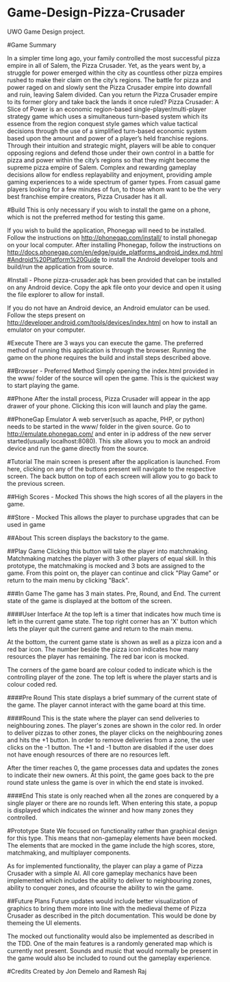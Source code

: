 # Game-Design-Pizza-Crusader

UWO Game Design project.

#Game Summary

In a simpler time long ago, your family controlled the most successful pizza empire in all of Salem, the Pizza Crusader. Yet, as the years went by, a struggle for power emerged within the city as countless other pizza empires rushed to make their claim on the city’s regions. The battle for pizza and power raged on and slowly sent the Pizza Crusader empire into downfall and ruin, leaving Salem divided. Can you return the Pizza Crusader empire to its former glory and take back the lands it once ruled?
Pizza Crusader: A Slice of Power is an economic region-based single-player/multi-player strategy game which uses a simultaneous turn-based system which its essence from the region conquest style games which value tactical decisions through the use of a simplified turn-based economic system based upon the amount and power of a player’s held franchise regions.
Through their intuition and strategic might, players will be able to conquer opposing regions and defend those under their own control in a battle for pizza and power within the city’s regions so that they might become the supreme pizza empire of Salem. Complex and rewarding gameplay decisions allow for endless replayability and enjoyment, providing ample gaming experiences to a wide spectrum of gamer types. From casual game players looking for a few minutes of fun, to those whom want to be the very best franchise empire creators, Pizza Crusader has it all. 


#Build
This is only necessary if you wish to install the game on a phone, which is not the preferred method for testing this game.

If you wish to build the application, Phonegap will need to be installed. Follow the instructions on http://phonegap.com/install/ to install phonegap on your local computer. After installing Phonegap, follow the instructions on http://docs.phonegap.com/en/edge/guide_platforms_android_index.md.html#Android%20Platform%20Guide to install the Android developer tools and build/run the application from source.

#Install - Phone
pizza-crusader.apk has been provided that can be installed on any Android device. Copy the apk file onto your device and open it using the file explorer to allow for install.

If you do not have an Android device, an Android emulator can be used. Follow the steps present on http://developer.android.com/tools/devices/index.html on how to install an emulator on your computer.


#Execute
There are 3 ways you can execute the game. The preferred method of running this application is through the browser. Running the game on the phone requires the build and install steps described above.

##Browser - Preferred Method
Simply opening the index.html provided in the www/ folder of the source will open the game. This is the quickest way to start playing the game.

##Phone
After the install process, Pizza Crusader will appear in the app drawer of your phone. Clicking this icon will launch and play the game.

##PhoneGap Emulator
A web server(such as apache, PHP, or python) needs to be started in the www/ folder in the given source. Go to http://emulate.phonegap.com/ and enter in ip address of the new server started(usually localhost:8080). This site allows you to mock an android device and run the game directly from the source.

#Tutorial
The main screen is present after the application is launched. From here, clicking on any of the buttons present will navigate to the respective screen. The back button on top of each screen will allow you to go back to the previous screen.

##High Scores - Mocked
This shows the high scores of all the players in the game. 

##Store - Mocked
This allows the player to purchase upgrades that can be used in game

##About
This screen displays the backstory to the game.

##Play Game
Clicking this button will take the player into matchmaking. Matchmaking matches the player with 3 other players of equal skill. In this prototype, the matchmaking is mocked and 3 bots are assigned to the game. 
From this point on, the player can continue and click "Play Game" or return to the main menu by clicking "Back".

###In Game
The game has 3 main states. Pre, Round, and End. The current state of the game is displayed at the bottom of the screen.

####User Interface
At the top left is a timer that indicates how much time is left in the current game state. The top right corner has an 'X' button which lets the player quit the current game and return to the main menu.

At the bottom, the current game state is shown as well as a pizza icon and a red bar icon. The number beside the pizza icon indicates how many resources the player has remaining. The red bar icon is mocked.

The corners of the game board are colour coded to indicate which is the controlling player of the zone. The top left is where the player starts and is colour coded red.

####Pre Round
This state displays a brief summary of the current state of the game. The player cannot interact with the game board at this time.

####Round
This is the state where the player can send deliveries to neighbouring zones. The player's zones are shown in the color red. In order to deliver pizzas to other zones, the player clicks on the neighbouring zones and hits the +1 button.
In order to remove deliveries from a zone, the user clicks on the -1 button. 
The +1 and -1 button are disabled if the user does not have enough resources of there are no resources left. 

After the timer reaches 0, the game processes data and updates the zones to indicate their new owners. At this point, the game goes back to the pre round state unless the game is over in which the end state is invoked.

####End
This state is only reached when all the zones are conquered by a single player or there are no rounds left. When entering this state, a popup is displayed which indicates the winner and how many zones they controlled. 

#Prototype State
We focused on functionality rather than graphical design for this type. This means that non-gameplay elements have been mocked. 
The elements that are mocked in the game include the high scores, store, matchmaking, and multiplayer components.

As for implemented functionality, the player can play a game of Pizza Crusader with a simple AI.
All core gameplay mechanics have been implemented which includes the ability to deliver to neighbouring zones, ability to conquer zones, and ofcourse the ability to win the game.


##Future Plans
Future updates would include better visualization of graphics to bring them more into line with the medieval theme of Pizza Crusader as described in the pitch documentation. This would be done by themeing the UI elements.

The mocked out functionality would also be implemented as described in the TDD.  One of the main features is a randomly generated map which is currently not present.
Sounds and music that would normally be present in the game would also be included to round out the gameplay experience.

#Credits
Created by Jon Demelo and Ramesh Raj

